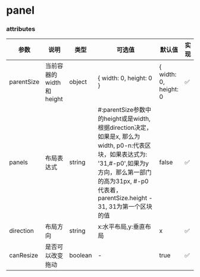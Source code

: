 # panel

### attributes
| 参数      | 说明          | 类型      | 可选值                           | 默认值  | 实现  |
|---------- |-------------- |---------- |--------------------------------  |-------- |-------- |
| parentSize | 当前容器的width和height | object | { width: 0, height: 0 } | { width: 0, height: 0  | ✅ |
| panels | 布局表达式 | string | #:parentSize参数中的height或是width,根据direction决定，如果是x, 那么为width, p0-n:代表区块，如果表达式为: '31,#-p0',如果为y方向，那么第一部门的高为31px, #-p0代表着，parentSize.height - 31, 31为第一个区块的值 | false | ✅ |
| direction | 布局方向 | string | x:水平布局,y:垂直布局 | x | ✅ |
| canResize | 是否可以改变拖动 | boolean | - | true | ✅ |

